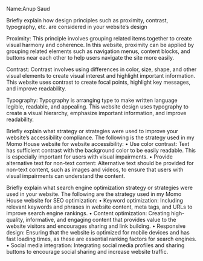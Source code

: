 Name:Anup Saud


Briefly explain how design principles such as proximity, contrast, typography, etc. are considered in your
website’s design

Proximity: This principle involves grouping related items together to create visual harmony and coherence. In this website, proximity can be applied by grouping related elements such as navigation menus, content blocks, and buttons near each other to help users navigate the site more easily.

Contrast: Contrast involves using differences in color, size, shape, and other visual elements to create visual interest and highlight important information. This website uses contrast to create focal points, highlight key messages, and improve readability.

Typography: Typography is arranging type to make written language legible, readable, and appealing. This website design uses typography to create a visual hierarchy, emphasize important information, and improve readability.



Briefly explain what strategy or strategies were used to improve your website’s accessibility compliance.
The following is the strategy used in my Momo House website for website accessibility:
•	Use color contrast: Text has sufficient contrast with the background color to be easily readable. This is especially important for users with visual impairments.
•	Provide alternative text for non-text content: Alternative text should be provided for non-text content, such as images and videos, to ensure that users with visual impairments can understand the content.




Briefly explain what search engine optimization strategy or strategies were used in your website.
The following are the strategy used in my Momo House website for SEO optimization:
•	Keyword optimization: Including relevant keywords and phrases in website content, meta tags, and URLs to improve search engine rankings.
•	Content optimization: Creating high-quality, informative, and engaging content that provides value to the website visitors and encourages sharing and link building.
•	Responsive design: Ensuring that the website is optimized for mobile devices and has fast loading times, as these are essential ranking factors for search engines.
•	Social media integration: Integrating social media profiles and sharing buttons to encourage social sharing and increase website traffic.

